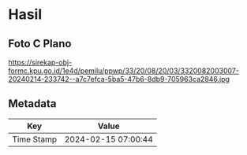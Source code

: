 # Hasil

## Foto C Plano

https://sirekap-obj-formc.kpu.go.id/1e4d/pemilu/ppwp/33/20/08/20/03/3320082003007-20240214-233742--a7c7efca-5ba5-47b6-8db9-705963ca2846.jpg


## Metadata

| Key        | Value               |
| ---------- | ------------------- |
| Time Stamp | 2024-02-15 07:00:44 |



